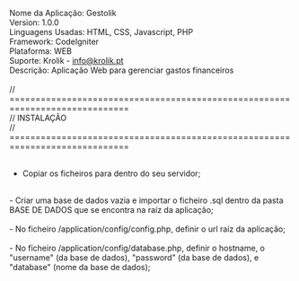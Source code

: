 Nome da Aplicação: Gestolik <br>
Version: 1.0.0 <br>
Linguagens Usadas: HTML, CSS, Javascript, PHP <br>
Framework: CodeIgniter <br>
Plataforma: WEB <br>
Suporte: Krolik - info@krolik.pt <br>
Descrição: Aplicação Web para gerenciar gastos financeiros <br>
<br>
// ============================================================================= <br>
// INSTALAÇÃO <br>
// ============================================================================= <br>
<br>
- Copiar os ficheiros para dentro do seu servidor; <br>
<br>
- Criar uma base de dados vazia e importar o ficheiro .sql dentro da pasta BASE DE DADOS que se encontra na raíz da aplicação; <br>
<br>
- No ficheiro /application/config/config.php, definir o url raíz da aplicação; <br>
<br>
- No ficheiro /application/config/database.php, definir o hostname, o "username" (da base de dados), "password" (da base de dados), e "database" (nome da base de dados);<br>
<br>